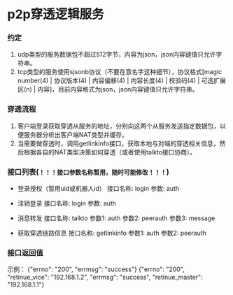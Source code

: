 # p2p穿透逻辑服务

### 约定
1. udp类型的服务数据包不超过512字节，内容为json，json内容键值只允许字符串。
2. tcp类型的服务使用sjsonb协议（不要在意名字这种细节），协议格式[magic number(4) | 协议版本(4) | 内容偏移(4) | 内容长度(4) | 校验码(4) | 可选扩展区(n) | 内容]，目前内容格式为json，json内容键值只允许字符串。


### 穿透流程
1. 客户端登录获取穿透从服务的地址，分别向这两个从服务发送指定数据包，以便服务器分析出客户端NAT类型并缓存。
2. 当需要做穿透时，调用getlinkinfo接口，获取本地与对端的穿透相关信息，然后根据各自的NAT类型决策如何穿透（或者使用talkto接口协商）。


### 接口列表(`！！！接口参数名称暂用，随时可能修改！！！`)
* 登录授权（暂用uid或机器人id）
接口名称: login
参数: auth

* 注销登录
接口名称: login
参数: auth

* 消息转发
接口名称: talkto
参数1: auth
参数2: peerauth
参数3: message

* 获取穿透链路信息
接口名称: getlinkinfo
参数1: auth
参数2: peerauth


### 接口返回值
示例：
{"errno": "200", "errmsg": "success"}
{"errno": "200", "retinue_vice": "192.168.1.2", "errmsg": "success", "retinue_master": "192.168.1.1"}
